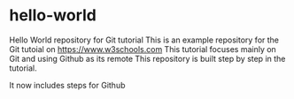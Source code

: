 # hello-world
Hello World repository for Git tutorial
This is an example repository for the Git tutoial on https://www.w3schools.com
This tutorial focuses mainly on Git and using Github as its remote
This repository is built step by step in the tutorial.

It now includes steps for Github
